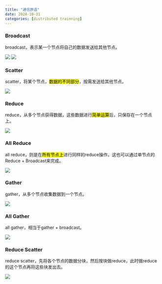 ```yaml
---
title: "通信原语"
date: 2024-10-31
categories: [distributed trainning]
---
```

### Broadcast
 broadcast，表示某一个节点将自己的数据发送给其他节点。
 
![](https://pica.zhimg.com/v2-c9aa7762a6ec00d370c58de183441362_b.jpg)
![](https://picx.zhimg.com/v2-1ff295f93679ebe9a03ad510259ead8b_b.jpg)

### Scatter
scatter，将某个节点，<mark>数据的不同部分</mark>，按需发送给其他节点。

![](https://pica.zhimg.com/v2-f17bd118677f919e255d5b1689fc66dc_b.jpg)

### Reduce
reduce，从多个节点获得数据，这些数据进行<mark>简单运算</mark>后，只保存在一个节点上。

![](https://pic4.zhimg.com/v2-c7bdad601780f9798a62c2dfb1bbef4d_b.jpg)

### All Reduce
all reduce，则是在<mark>所有节点上</mark>进行同样的reduce操作。这也可以通过单节点的Reduce + Broadcast来完成。

![](https://pic3.zhimg.com/v2-80b1bd60a2fdefb19f792fdf193c6d76_b.jpg)

### Gather
gather，从多个节点收集数据到一个节点。

![](https://picx.zhimg.com/v2-dc3fcf248c39b4a76947bcea140840d1_b.jpg)

### All Gather
all gather，相当于gather + broadcast。

![](https://pic2.zhimg.com/v2-831e0b04646c78f9e74bf4f29c35b8af_b.jpg)

### Reduce Scatter
reduce scatter，先将各个节点的数据分块，然后按块做reduce，此时做reduce的这个节点再将这些块发出去。

![](https://pic3.zhimg.com/v2-14cdd631faae00452885a116dd36737c_b.jpg)